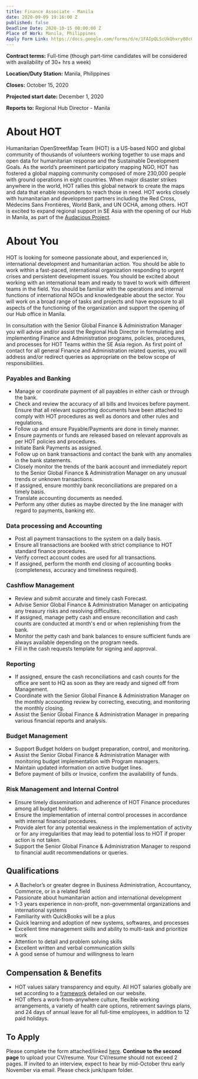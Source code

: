 ```yaml
---
title: Finance Associate - Manila
date: 2020-09-09 19:16:00 Z
published: false
Deadline Date: 2020-10-15 00:00:00 Z
Place of Work: Manila, Philippines
Apply Form Link: https://docs.google.com/forms/d/e/1FAIpQLScUkQhxry08c0ZcPZXXWAumCOXtnuuJQZMW6CjfUHACm7Q0oA/viewform?usp=sf_link
---
```


**Contract terms:** Full-time (though part-time candidates will be considered with availability of 30+ hrs a week)

**Location/Duty Station:** Manila, Philippines

**Closes:** October 15, 2020 

**Projected start date:** December 1, 2020

**Reports to:** Regional Hub Director - Manila

# About HOT
Humanitarian OpenStreetMap Team (HOT) is a US-based NGO and global community of thousands of volunteers working together to use maps and open data for humanitarian response and the Sustainable Development Goals. As the world’s preeminent participatory mapping NGO, HOT has fostered a global mapping community composed of more 230,000 people with ground operations in eight countries. When major disaster strikes anywhere in the world, HOT rallies this global network to create the maps and data that enable responders to reach those in need. HOT works closely with humanitarian and development partners including the Red Cross, Médecins Sans Frontières, World Bank, and UN OCHA, among others. HOT is excited to expand regional support in SE Asia with the opening of our Hub in Manila, as part of the [Audacious Project](https://audaciousproject.org/ideas/2020/humanitarian-openstreetmap-team). 

# About You
HOT is looking for someone passionate about, and experienced in, international development and humanitarian action. You should be able to work within a fast-paced, international organization responding to urgent crises and persistent development issues. You should be excited about working with an international team and ready to travel to work with different teams in the field. You should be familiar with the operations and internal functions of international NGOs and knowledgeable about the sector. You will work on a broad range of tasks and projects and have exposure to all aspects of the functioning of the organization and support the opening of our Hub office in Manila. 

In consultation with the Senior Global Finance & Administration Manager you will advise and/or assist the Regional Hub Director in formulating and implementing Finance and Administration programs, policies, procedures, and processes for HOT Teams within the SE Asia region. As first point of contact for all general Finance and Administration related queries, you will address and/or redirect queries as appropriate on the below scope of responsibilities. 

### Payables and Banking
* Manage or coordinate payment of all payables in either cash or through the bank. 
* Check and review the accuracy of all bills and Invoices before payment. Ensure that all relevant supporting documents have been attached to comply with HOT procedures as well as donors and other rules and regulations. 
* Follow up and ensure Payable/Payments are done in timely manner. 
* Ensure payments or funds are released based on relevant approvals as per HOT policies and procedures. 
* Initiate Bank Payments as assigned. 
* Follow up on bank transactions and contact the bank with any anomalies in the bank statements. 
* Closely monitor the trends of the bank account and immediately report to the Senior Global Finance & Administration Manager on any unusual trends or unknown transactions. 
* If assigned, ensure monthly bank reconciliations are prepared on a timely basis. 
* Translate accounting documents as needed. 
* Perform any other duties as maybe directed by the line manager with regard to payments, banking etc.  
 
### Data processing and Accounting 
* Post all payment transactions to the system on a daily basis. 
* Ensure all transactions are booked with strict compliance to HOT standard finance procedures.  
* Verify correct account codes are used for all transactions.  
* If assigned, perform the month end closing of accounting books (completeness, accuracy and timeliness required).  
 
### Cashflow Management 
* Review and submit accurate and timely cash Forecast. 
* Advise Senior Global Finance & Administration Manager on anticipating any treasury risks and resolving difficulties. 
* If assigned, manage petty cash and ensure reconciliation and cash counts are conducted at month's end or when replenishing from the bank. 
* Monitor the petty cash and bank balances to ensure sufficient funds are always available depending on the program needs. 
* Fill in the cash requests template for signing and approval. 
 
### Reporting 
* If assigned, ensure the cash reconciliations and cash counts for the office are sent to HQ as soon as they are ready and signed off from Management. 
* Coordinate with the Senior Global Finance & Administration Manager on the monthly accounting review by correcting, executing, and monitoring the monthly closing. 
* Assist the Senior Global Finance & Administration Manager in preparing various financial reports and analysis. 
  
### Budget Management 
* Support Budget holders on budget preparation, control, and monitoring.  
* Assist the Senior Global Finance & Administration Manager with monitoring budget implementation with Program managers. 
* Maintain updated information on active budget lines. 
* Before payment of bills or Invoice, confirm the availability of funds. 
 
### Risk Management and Internal Control 
* Ensure timely dissemination and adherence of HOT Finance procedures among all budget holders.
* Ensure the implementation of internal control processes in accordance with internal financial procedures.
* Provide alert for any potential weakness in the implementation of activity or for any irregularities that may lead to potential loss to HOT if proper action is not taken. 
* Support the Senior Global Finance & Administration Manager to respond to financial audit recommendations or queries. 
 
## Qualifications 
* A Bachelor’s or greater degree in Business Administration, Accountancy, Commerce, or in a related field 
* Passionate about humanitarian action and international development 
* 1-3 years experience in non-profit, non-governmental organizations and international systems
* Familiarity with QuickBooks will be a plus
* Quick learning and adoption of new systems, softwares, and processes
* Excellent time management skills and ability to multi-task and prioritize work
* Attention to detail and problem solving skills
* Excellent written and verbal communication skills
* A good sense of humour and willingness to learn

## Compensation & Benefits
* HOT values salary transparency and equity. All HOT salaries globally are set according to a [framework](https://www.hotosm.org/salaries) detailed on our website.
* HOT offers a work-from-anywhere culture, flexible working arrangements, a variety of health care options, retirement savings plans, and 24 days of annual leave for all full-time employees, in addition to 12 paid holidays. 

## To Apply
Please complete the form attached/linked [here](https://docs.google.com/forms/d/e/1FAIpQLScUkQhxry08c0ZcPZXXWAumCOXtnuuJQZMW6CjfUHACm7Q0oA/viewform?usp=sf_link). **Continue to the second page** to upload your CV/resume. Your CV/resume should not exceed 2 pages. If invited to an interview, expect to hear by mid-October thru early November via email. Please check junk/spam folder.
